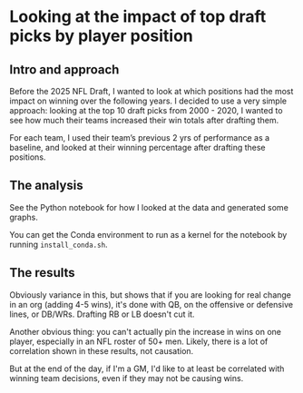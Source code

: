 # Looking at the impact of top draft picks by player position

## Intro and approach

Before the 2025 NFL Draft, I wanted to look at which positions had the most
impact on winning over the following years. I decided to use a very simple
approach: looking at the top 10 draft picks from 2000 - 2020, I wanted to see
how much their teams increased their win totals after drafting them.

For each team, I used their team’s previous 2 yrs of performance as a baseline,
and looked at their winning percentage after drafting these positions.

## The analysis

See the Python notebook for how I looked at the data and generated some graphs.

You can get the Conda environment to run as a kernel for the notebook by
running `install_conda.sh`.

## The results

Obviously variance in this, but shows that if you are looking for real change in
an org (adding 4-5 wins), it's done with QB, on the offensive or defensive
lines, or DB/WRs. Drafting RB or LB doesn't cut it.

Another obvious thing: you can't actually pin the increase in wins on one
player, especially in an NFL roster of 50+ men. Likely, there is a lot of
correlation shown in these results, not causation.

But at the end of the day, if I'm a GM, I'd like to at least be correlated with
winning team decisions, even if they may not be causing wins.
